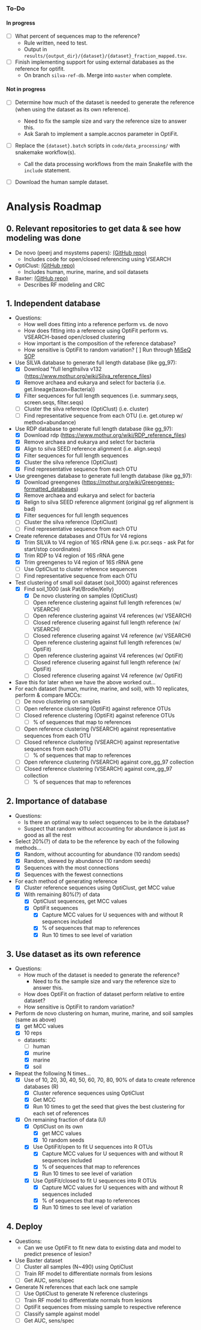 ### To-Do
#### In progress
- [ ] What percent of sequences map to the reference?
	- Rule written, need to test.
    - Output in `results/{output_dir}/{dataset}/{dataset}_fraction_mapped.tsv`.
- [ ] Finish implementing support for using external databases as the reference for optifit.
    - On branch `silva-ref-db`. Merge into `master` when complete.

#### Not in progress
- [ ] Determine how much of the dataset is needed to generate the reference (when using the dataset as its own reference).
    - Need to fix the sample size and vary the reference size to answer this.
    - Ask Sarah to implement a sample.accnos parameter in OptiFit.
- [ ] Replace the `{dataset}.batch` scripts in `code/data_processing/` with snakemake workflow(s).
    - Call the data processing workflows from the main Snakefile with the `include` statement.
- [ ] Download the human sample dataset.


# Analysis Roadmap

## 0. Relevant repositories to get data & see how modeling was done
* De novo (peerj and msystems papers): [(GitHub repo)](https://github.com/SchlossLab/Schloss_Cluster_PeerJ_2015)
	- Includes code for open/closed referencing using VSEARCH
* OptiClust: [(GitHub repo)](https://github.com/SchlossLab/Westcott_OptiClust_mSphere_2017)
	- Includes human, murine, marine, and soil datasets
* Baxter: [(GitHub repo)](https://github.com/SchlossLab/Baxter_glne007Modeling_GenomeMed_2015)
	- Describes RF modeling and CRC

## 1. Independent database
* Questions:
	- How well does fitting into a reference perform vs. de novo
	- How does fitting into a reference using OptiFit perform vs. VSEARCH-based open/closed clustering
	- How important is the composition of the reference database?
 	- How sensitive is OptiFit to random variation?
[ ] Run through [MiSeQ SOP](https://mothur.org/wiki/MiSeq_SOP)
* Use SILVA database to generate full length database (like gg_97):
    - [x] Download "full lengthsilva v132 (https://www.mothur.org/wiki/Silva_reference_files)
    - [X] Remove archaea and eukarya and select for bacteria (i.e. get.lineage(taxon=Bacteria))
    - [X] Filter sequences for full length sequences (i.e. summary.seqs, screen.seqs, filter.seqs)
    - [ ] Cluster the silva reference (OptiClust) (i.e. cluster)
    - [ ] Find representative sequence from each OTU (i.e. get.oturep w/ method=abundance)
* Use RDP database to generate full length database (like gg_97):
    - [X] Download rdp (https://www.mothur.org/wiki/RDP_reference_files)
    - [X] Remove archaea and eukarya and select for bacteria
    - [X] Align to silva SEED reference alignment (i.e. align.seqs)
    - [X] Filter sequences for full length sequences
    - [X] Cluster the silva reference (OptiClust)
    - [X] Find representative sequence from each OTU
* Use greengenes database to generate full length database (like gg_97):
    - [X] Download greengenes (https://mothur.org/wiki/Greengenes-formatted_databases)
    - [X] Remove archaea and eukarya and select for bacteria
    - [X] Relign to silva SEED reference alignment (original gg ref alignment is bad)
    - [X] Filter sequences for full length sequences
    - [ ] Cluster the silva reference (OptiClust)
    - [ ] Find representative sequence from each OTU
* Create reference databases and OTUs for V4 regions
    - [X] Trim SILVA to V4 region of 16S rRNA gene (i.w. pcr.seqs - ask Pat for start/stop coordinates)
    - [X] Trim RDP to V4 region of 16S rRNA gene 
    - [X] Trim greengenes to V4 region of 16S rRNA gene 
    - [ ] Use OptiClust to cluster reference sequences
    - [ ] Find representative sequence from each OTU
* Test clustering of small soil dataset (soil_1000) against references
	- [x] Find soil_1000 (ask Pat/Brodie/Kelly)
        - [X] De novo clustering on samples (OptiClust)
        - [ ] Open reference clustering against full length references (w/ VSEARCH)
        - [ ] Open reference clustering against V4 references (w/ VSEARCH)
        - [ ] Closed reference clusering against full length reference (w/ VSEARCH)
        - [ ] Closed reference clusering against V4 reference (w/ VSEARCH)
        - [ ] Open reference clustering against full length references (w/ OptiFit)
        - [ ] Open reference clustering against V4 references (w/ OptiFit)
        - [ ] Closed reference clusering against full length reference (w/ OptiFit)
        - [ ] Closed reference clusering against V4 reference (w/ OptiFit)
* Save this for later when we have the above worked out...
* For each dataset (human, murine, marine, and soil), with 10 replicates, perform & compare MCCs:
    - [ ] De novo clustering on  samples
    - [ ] Open reference clustering (OptiFit) against reference OTUs
	- [ ] Closed reference clustering (OptiFit) against reference OTUs
    	- [ ] % of sequences that map to references
	- [ ] Open reference clustering (VSEARCH) against representative sequences from each OTU
	- [ ] Closed reference clustering (VSEARCH) against representative sequences from each OTU
    	- [ ] % of sequences that map to references
	- [ ] Open reference clustering (VSEARCH) against core_gg_97 collection
	- [ ] Closed reference clustering (VSEARCH) against core_gg_97 collection
    	- [ ] % of sequences that map to references

## 2. Importance of database
* Questions:
	- Is there an optimal way to select sequences to be in the database?
	- Suspect that random without accounting for abundance is just as good as all the rest
* Select 20%(?) of data to be the reference by each of the following methods...
	- [x] Random, without accounting for abundance (10 random seeds)
	- [x] Random, skewed by abundance (10 random seeds)
	- [x] Sequences with the most connections
	- [x] Sequences with the fewest connections
* For each method of generating reference
	- [x] Cluster reference sequences using OptiClust, get MCC value
	- [x] With remaining 80%(?) of data
		- [x] OptiClust sequences, get MCC values
		- [x] OptiFit sequences
 			- [x] Capture MCC values for U sequences with and without R sequences included
			- [x] % of sequences that map to references
			- [x] Run 10 times to see level of variation

## 3. Use dataset as its own reference
* Questions:
	- How much of the dataset is needed to generate the reference?
        - Need to fix the sample size and vary the reference size to answer this.
	- How does OptiFit on fraction of dataset perform relative to entire dataset?
	- How sensitive is OptiFit to random variation?
* Perform de novo clustering on human, murine, marine, and soil samples (same as above)
	- [x] get MCC values
	- [x] 10 reps
	- datasets:
		- [ ] human
		- [x] murine
		- [x] marine
		- [x] soil
* Repeat the following N times...
	- [x] Use of 10, 20, 30, 40, 50, 60, 70, 80, 90% of data to create reference databases (R)
		- [x] Cluster reference sequences using OptiClust
		- [x] Get MCC
		- [x] Run 10 times to get the seed that gives the best clustering for each set of references
	- [x] On remaining fraction of data (U)
		- [x] OptiClust on its own
			- [x] get MCC values
			- [x] 10 random seeds
		- [x] Use OptiFit/open to fit U sequences into R OTUs
			- [x] Capture MCC values for U sequences with and without R sequences included
			- [x] % of sequences that map to references
			- [x] Run 10 times to see level of variation
		- [x] Use OptiFit/closed to fit U sequences into R OTUs
			- [x] Capture MCC values for U sequences with and without R sequences included
			- [x] % of sequences that map to references
			- [x] Run 10 times to see level of variation

## 4. Deploy
* Questions:
	- Can we use OptiFit to fit new data to existing data and model to predict presence of lesion?
* Use Baxter dataset
	- [ ] Cluster all samples (N~490) using OptiClust
	- [ ] Train RF model to differentiate normals from lesions
	- [ ] Get AUC, sens/spec
* Generate N references that each lack one sample
	- [ ] Use OptiClust to generate N reference clusterings
	- [ ] Train RF model to differentiate normals from lesions
	- [ ] OptiFit sequences from missing sample to respective reference
	- [ ] Classify sample against model
	- [ ] Get AUC, sens/spec
